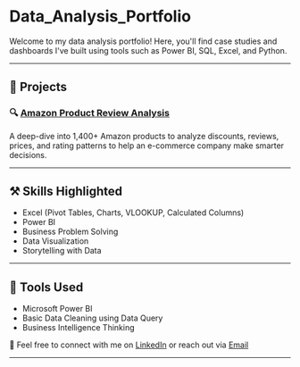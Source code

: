 # Data_Analysis_Portfolio

Welcome to my data analysis portfolio! Here, you'll find case studies and dashboards I've built using tools such as Power BI, SQL, Excel, and Python.

---

## 📁 Projects

### 🔍 [Amazon Product Review Analysis](./Amazon-Product-Review-Analysis/)
A deep-dive into 1,400+ Amazon products to analyze discounts, reviews, prices, and rating patterns to help an e-commerce company make smarter decisions.

---

## ⚒️ Skills Highlighted

- Excel (Pivot Tables, Charts, VLOOKUP, Calculated Columns)
- Power BI
- Business Problem Solving
- Data Visualization
- Storytelling with Data


---

## 🧰 Tools Used

- Microsoft Power BI
- Basic Data Cleaning using Data Query
- Business Intelligence Thinking




💬 Feel free to connect with me on [LinkedIn](www.linkedin.com/in/tobenna-umeh-chidalu) or reach out via [Email](umehtobenna5@gmail.com)

---


